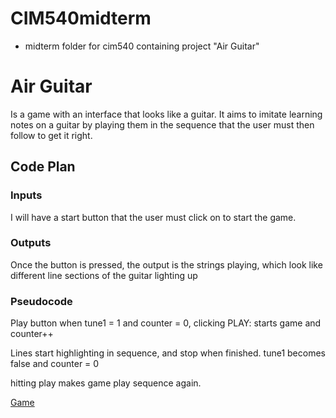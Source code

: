 # CIM540midterm
* midterm folder for cim540 containing project "Air Guitar"

# Air Guitar

Is a game with an interface that looks like a guitar. It aims to imitate learning notes on a guitar by playing them in the sequence that the user must then follow to get it right.

## Code Plan

### Inputs

I will have a start button that the user must click on to start the game.

### Outputs

Once the button is pressed, the output is the strings playing, which look like different line sections of the guitar lighting up

### Pseudocode

Play button
when tune1 = 1 and counter = 0, clicking PLAY:
starts game and counter++

Lines start highlighting in sequence, and stop when finished.
tune1 becomes false and counter = 0

hitting play makes game play sequence again.

[Game](http://agnesarchibong.com/hw/AirGuitar/)
